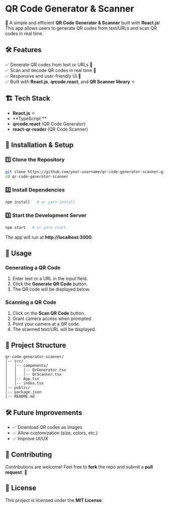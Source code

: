 #  QR Code Generator & Scanner

🚀 A simple and efficient **QR Code Generator & Scanner** built with **React.js**! This app allows users to generate QR codes from text/URLs and scan QR codes in real time.



## 🛠 Features

✅ Generate QR codes from text or URLs 🔢  
✅ Scan and decode QR codes in real time 📸  
✅ Responsive and user-friendly UI 🎨  
✅ Built with **React.js**, **qrcode.react**, and **QR Scanner library** ⚛️



## 🏗 Tech Stack

- **React.js** ⚛️
- **TypeScript **
- **qrcode.react** (QR Code Generator)
- **react-qr-reader** (QR Code Scanner)



## 🚀 Installation & Setup

### **1️⃣ Clone the Repository**
```bash
git clone https://github.com/your-username/qr-code-generator-scanner.git
cd qr-code-generator-scanner
```

### **2️⃣ Install Dependencies**
```bash
npm install   # or yarn install
```

### **3️⃣ Start the Development Server**
```bash
npm start   # or yarn start
```

The app will run at **http://localhost:3000**.



## 🎯 Usage

### **Generating a QR Code**
1. Enter text or a URL in the input field.
2. Click the **Generate QR Code** button.
3. The QR code will be displayed below.

### **Scanning a QR Code**
1. Click on the **Scan QR Code** button.
2. Grant camera access when prompted.
3. Point your camera at a QR code.
4. The scanned text/URL will be displayed.



## 📌 Project Structure
```
qr-code-generator-scanner/
│-- src/
│   │-- components/
│   │   │-- QrGenerator.tsx
│   │   │-- QrScanner.tsx
│   │-- App.tsx
│   │-- index.tsx
│-- public/
│-- package.json
│-- README.md
```



## 🛠 Future Improvements
- ✅ Download QR codes as images
- ✅ Allow customization (size, colors, etc.)
- ✅ Improve UI/UX



## 🤝 Contributing
Contributions are welcome! Feel free to **fork** the repo and submit a **pull request**. 🚀



## 📄 License
This project is licensed under the **MIT License**.



